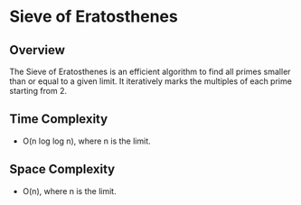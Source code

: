 # Sieve of Eratosthenes

## Overview
The Sieve of Eratosthenes is an efficient algorithm to find all primes smaller than or equal to a given limit. It iteratively marks the multiples of each prime starting from 2.

## Time Complexity
- O(n log log n), where n is the limit.

## Space Complexity
- O(n), where n is the limit.
